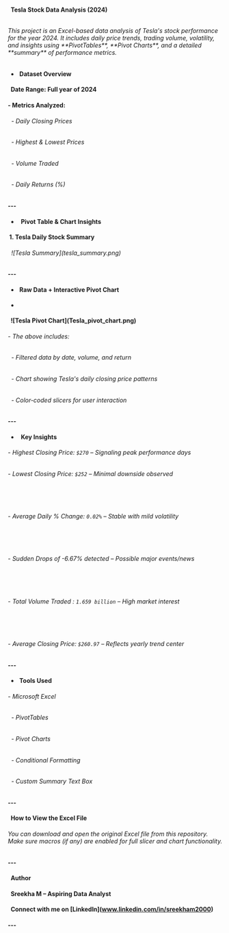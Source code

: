 #### &nbsp; Tesla Stock Data Analysis (2024)

###### 

###### This project is an Excel-based data analysis of Tesla's stock performance for the year 2024. It includes daily price trends, trading volume, volatility, and insights using \*\*PivotTables\*\*, \*\*Pivot Charts\*\*, and a detailed \*\*summary\*\* of performance metrics.

###### 

* #### &nbsp;Dataset Overview

#### 

#### &nbsp;  Date Range: Full year of 2024  



#### \-  Metrics Analyzed:



###### &nbsp; - Daily Closing Prices

###### &nbsp; - Highest \& Lowest Prices

###### &nbsp; - Volume Traded

###### &nbsp; - Daily Returns (%)

#### 

#### ---

#### 

* #### &nbsp; Pivot Table \& Chart Insights

#### 

#### &nbsp;1. Tesla Daily Stock Summary



###### &nbsp;    !\[Tesla Summary](tesla\_summary.png)

###### 

#### ---

#### 

* #### &nbsp;Raw Data + Interactive Pivot Chart
* 

#### &nbsp;    !\[Tesla Pivot Chart](Tesla\_pivot\_chart.png)

#### 

###### \- The above includes:

###### &nbsp; - Filtered data by date, volume, and return

###### &nbsp; - Chart showing Tesla's daily closing price patterns

###### &nbsp; - Color-coded slicers for user interaction

###### 

#### ---

#### 

* #### &nbsp; Key Insights

#### 

###### \-  Highest Closing Price: `$270` – Signaling peak performance days  

###### 

###### \- Lowest Closing Price: `$252` – Minimal downside observed

###### &nbsp; 

###### \- Average Daily % Change: `0.02%` – Stable with mild volatility 

###### &nbsp;

###### \- Sudden Drops of -6.67%  detected – Possible major events/news

###### &nbsp; 

###### \- Total Volume Traded : `1.659 billion` – High market interest 

###### &nbsp;

###### \- Average Closing Price: `$260.97` – Reflects yearly trend center

###### 

#### ---

#### 

* #### &nbsp;Tools Used

#### 

###### \- Microsoft Excel

###### &nbsp; - PivotTables

###### &nbsp; - Pivot Charts

###### &nbsp; - Conditional Formatting

###### &nbsp; - Custom Summary Text Box

#### 

#### ---

#### 

#### &nbsp; How to View the Excel File

#### 

###### You can download and open the original Excel file from this repository. Make sure macros (if any) are enabled for full slicer and chart functionality.

#### 

#### ---

#### 

#### &nbsp;    Author

#### 

#### &nbsp; Sreekha M – Aspiring Data Analyst  

#### &nbsp; Connect with me on \[LinkedIn](www.linkedin.com/in/sreekham2000)

#### 

#### ---

#### 



